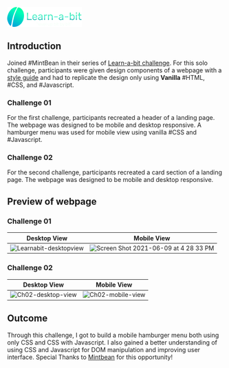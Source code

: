 <img src="./Challenges/Challenge01/images/learnabit-logo.png" />


## Introduction

Joined #MintBean in their series of [Learn-a-bit challenge](https://mintbean.io/meets/97109cbb-58fa-4ee6-9033-1d0aade186fc). For this solo challenge, participants were given design components of a webpage with a [style guide](https://github.com/Mintbean/Learn-a-bit) and had to replicate the design only using **Vanilla** #HTML, #CSS, and #Javascript.

### Challenge 01
For the first challenge, participants recreated a header of a landing page. The webpage was designed to be mobile and desktop responsive. A hamburger menu was used for mobile view using vanilla #CSS and #Javascript.

### Challenge 02
For the second challenge, participants recreated a card section of a landing page. The webpage was designed to be mobile and desktop responsive.


## Preview of webpage 
### Challenge 01
Desktop View               |  Mobile View
:-------------------------:|:-------------------------:
<img width="1000" height="600" alt="Learnabit-desktopview" src="https://user-images.githubusercontent.com/76925728/121443648-bbc1d900-c942-11eb-9c17-fa1052395eae.png"> | <img width="383" height="600" alt="Screen Shot 2021-06-09 at 4 28 33 PM" src="https://user-images.githubusercontent.com/76925728/121443658-c1b7ba00-c942-11eb-85ca-6fa3c896bdb6.png">

### Challenge 02
Desktop View               |  Mobile View
:-------------------------:|:-------------------------:
<img width="1000" height="800" alt="Ch02-desktop-view" src="https://user-images.githubusercontent.com/76925728/122302149-8e32dd80-ceb6-11eb-9cea-78f79f0cddeb.png"> | <img width="383" height="800" alt="Ch02-mobile-view" src="https://user-images.githubusercontent.com/76925728/122302154-912dce00-ceb6-11eb-8e6b-a810c9ceaf2e.png"> 


## Outcome
Through this challenge, I got to build a mobile hamburger menu both using only CSS and CSS with Javascript. I also gained a better understanding of using CSS and Javascript for DOM manipulation and improving user interface. 
Special Thanks to [Mintbean](https://mintbean.io/) for this opportunity!
